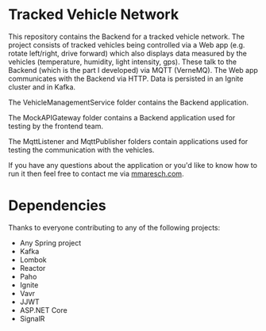 # Tracked Vehicle Network
This repository contains the Backend for a tracked vehicle network. The project consists of tracked vehicles being controlled via a Web app (e.g. rotate left/right, drive forward) which also displays data measured by the vehicles (temperature, humidity, light intensity, gps). These talk to the Backend (which is the part I developed) via MQTT (VerneMQ). The Web app communicates with the Backend via HTTP. Data is persisted in an Ignite cluster and in Kafka.

The VehicleManagementService folder contains the Backend application.

The MockAPIGateway folder contains a Backend application used for testing by the frontend team.

The MqttListener and MqttPublisher folders contain applications used for testing the communication with the vehicles.

If you have any questions about the application or you'd like to know how to run it then feel free to contact me via [mmaresch.com](http://mmaresch.com).

# Dependencies
Thanks to everyone contributing to any of the following projects:
- Any Spring project
- Kafka
- Lombok
- Reactor
- Paho
- Ignite
- Vavr
- JJWT 
- ASP.NET Core
- SignalR
